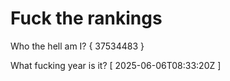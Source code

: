 # Fuck the rankings

Who the hell am I?
{ 37534483 }

What fucking year is it?
[ 2025-06-06T08:33:20Z ]
